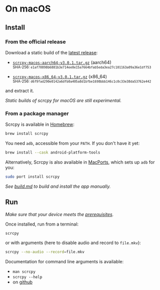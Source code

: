 # On macOS

## Install

### From the official release

Download a static build of the [latest release]:

 - [`scrcpy-macos-aarch64-v3.0.1.tar.gz`][direct-macos-aarch64] (aarch64)  
   <sub>SHA-256: `e1af70898b6881b3e714ee0e15a7664bfab5eda3ea27c101163a09a36e1df753`</sub>

 - [`scrcpy-macos-x86_64-v3.0.1.tar.gz`][direct-macos-x86_64] (x86_64)  
   <sub>SHA-256: `d6f9fad290e0142a6dfb0a405a8d1bfbe1698bbb146c1c0c33e38da53762e442`</sub>

[latest release]: https://github.com/Genymobile/scrcpy/releases/latest
[direct-macos-aarch64]: https://github.com/Genymobile/scrcpy/releases/download/v3.0.1/scrcpy-macos-aarch64-v3.0.1.tar.gz
[direct-macos-x86_64]: https://github.com/Genymobile/scrcpy/releases/download/v3.0.1/scrcpy-macos-x86_64-v3.0.1.tar.gz

and extract it.

_Static builds of scrcpy for macOS are still experimental._


### From a package manager

Scrcpy is available in [Homebrew]:

```bash
brew install scrcpy
```

[Homebrew]: https://brew.sh/

You need `adb`, accessible from your `PATH`. If you don't have it yet:

```bash
brew install --cask android-platform-tools
```

Alternatively, Scrcpy is also available in [MacPorts], which sets up `adb` for you:

```bash
sudo port install scrcpy
```

[MacPorts]: https://www.macports.org/

_See [build.md](build.md) to build and install the app manually._


## Run

_Make sure that your device meets the [prerequisites](/README.md#prerequisites)._

Once installed, run from a terminal:

```bash
scrcpy
```

or with arguments (here to disable audio and record to `file.mkv`):

```bash
scrcpy --no-audio --record=file.mkv
```

Documentation for command line arguments is available:
 - `man scrcpy`
 - `scrcpy --help`
 - on [github](/README.md)
